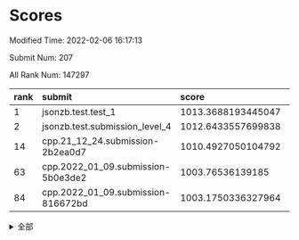 # Scores

Modified Time: 2022-02-06 16:17:13

Submit Num: 207

All Rank Num: 147297

| rank |               submit               |       score        |       sigma        | pk_num |
| :--- | :--------------------------------- | :----------------- | :----------------- | :----- |
| 1    | jsonzb.test.test_1                 | 1013.3688193445047 | 0.8058118209814957 | 2851   |
| 2    | jsonzb.test.submission_level_4     | 1012.6433557699838 | 0.7774902143586188 | 2850   |
| 14   | cpp.21_12_24.submission-2b2ea0d7   | 1010.4927050104792 | 0.7457214242459582 | 2851   |
| 63   | cpp.2022_01_09.submission-5b0e3de2 | 1003.76536139185   | 0.7191715285124745 | 2842   |
| 84   | cpp.2022_01_09.submission-816672bd | 1003.1750336327964 | 0.7003361364847205 | 2845   |


<details>
<summary>全部</summary>

| rank |                 submit                 |       score        |       sigma        | pk_num |
| :--- | :------------------------------------- | :----------------- | :----------------- | :----- |
| 1    | jsonzb.test.test_1                     | 1013.3688193445047 | 0.8058118209814957 | 2851   |
| 2    | jsonzb.test.submission_level_4         | 1012.6433557699838 | 0.7774902143586188 | 2850   |
| 3    | gobigger.level_3.submission_level_3_8  | 1011.5556650189296 | 0.7733693027641245 | 2843   |
| 4    | gobigger.level_3.submission_level_3_13 | 1011.2733754030959 | 0.767930246966394  | 2844   |
| 5    | gobigger.level_3.submission_level_3_45 | 1011.2733716263031 | 0.7823959144627551 | 2841   |
| 6    | gobigger.level_3.submission_level_3_5  | 1011.1719152958402 | 0.7891502074064711 | 2845   |
| 7    | gobigger.level_3.submission_level_3_35 | 1011.1530763468185 | 0.7628054299007453 | 2847   |
| 8    | gobigger.level_3.submission_level_3_2  | 1010.9354540371274 | 0.7454424172303216 | 2847   |
| 9    | gobigger.level_3.submission_level_3_25 | 1010.8672833587644 | 0.7650034625892655 | 2848   |
| 10   | gobigger.level_3.submission_level_3_43 | 1010.8333276388036 | 0.7848325434356248 | 2848   |
| 11   | gobigger.level_3.submission_level_3_6  | 1010.8140889598282 | 0.7517621036914058 | 2844   |
| 12   | gobigger.level_3.submission_level_3_30 | 1010.6708494942185 | 0.7893809678849756 | 2851   |
| 13   | gobigger.level_3.submission_level_3_38 | 1010.5884405815679 | 0.7609728333895978 | 2846   |
| 14   | cpp.21_12_24.submission-2b2ea0d7       | 1010.4927050104792 | 0.7457214242459582 | 2851   |
| 15   | gobigger.level_3.submission_level_3_36 | 1010.4524178274085 | 0.7948497856233027 | 2852   |
| 16   | gobigger.level_3.submission_level_3_21 | 1010.3550326500557 | 0.7770952245741035 | 2850   |
| 17   | gobigger.level_3.submission_level_3_3  | 1010.3200727498852 | 0.761276042647958  | 2845   |
| 18   | gobigger.level_3.submission_level_3_12 | 1010.3174706206061 | 0.7608201927028275 | 2838   |
| 19   | gobigger.level_3.submission_level_3_37 | 1010.3131553613109 | 0.7596029141743812 | 2852   |
| 20   | gobigger.level_3.submission_level_3_19 | 1010.3120297173049 | 0.7630813482448326 | 2850   |
| 21   | gobigger.level_3.submission_level_3_44 | 1010.2212771474083 | 0.7447479347411913 | 2846   |
| 22   | gobigger.level_3.submission_level_3_22 | 1010.2119250188758 | 0.7510124653085927 | 2847   |
| 23   | gobigger.level_3.submission_level_3_46 | 1010.1941028345404 | 0.7673420943264327 | 2845   |
| 24   | gobigger.level_3.submission_level_3_33 | 1010.1057361873521 | 0.7567209989376346 | 2845   |
| 25   | gobigger.level_3.submission_level_3_7  | 1010.012990577343  | 0.759691208597545  | 2850   |
| 26   | gobigger.level_3.submission_level_3_40 | 1009.945544427913  | 0.7649928697067825 | 2846   |
| 27   | gobigger.level_3.submission_level_3_49 | 1009.8647876764414 | 0.7596412974006015 | 2841   |
| 28   | gobigger.level_3.submission_level_3_23 | 1009.834208242089  | 0.7662973464037449 | 2846   |
| 29   | gobigger.level_3.submission_level_3_29 | 1009.8190834954104 | 0.7678169279210325 | 2844   |
| 30   | gobigger.level_3.submission_level_3_11 | 1009.7777520001752 | 0.7502279694552945 | 2840   |
| 31   | gobigger.level_3.submission_level_3_48 | 1009.7524509997642 | 0.7739916214254366 | 2844   |
| 32   | gobigger.level_3.submission_level_3_0  | 1009.7138124373602 | 0.7692282180384654 | 2843   |
| 33   | gobigger.level_3.submission_level_3_17 | 1009.7117151236748 | 0.7606482604220123 | 2849   |
| 34   | gobigger.level_3.submission_level_3_39 | 1009.6528558024006 | 0.7424855205962491 | 2842   |
| 35   | gobigger.level_3.submission_level_3_16 | 1009.6060194511929 | 0.739796571955033  | 2845   |
| 36   | gobigger.level_3.submission_level_3_1  | 1009.5293545909806 | 0.7434780604516071 | 2840   |
| 37   | gobigger.level_3.submission_level_3_47 | 1009.4492334918766 | 0.7629634586856775 | 2845   |
| 38   | gobigger.level_3.submission_level_3_32 | 1009.3913741939203 | 0.7596444119896704 | 2844   |
| 39   | gobigger.level_3.submission_level_3_42 | 1009.3599613785286 | 0.77483367902791   | 2842   |
| 40   | gobigger.level_3.submission_level_3_41 | 1009.275365861037  | 0.7453243943324679 | 2847   |
| 41   | gobigger.level_3.submission_level_3_34 | 1009.2560968729739 | 0.7463012733467834 | 2846   |
| 42   | gobigger.level_3.submission_level_3_27 | 1009.2522289547074 | 0.7457688253519269 | 2847   |
| 43   | gobigger.level_3.submission_level_3_15 | 1009.2158350545667 | 0.7462654033709274 | 2843   |
| 44   | gobigger.level_3.submission_level_3_24 | 1009.2107493381392 | 0.7572367899102733 | 2848   |
| 45   | gobigger.level_3.submission_level_3_4  | 1009.1494712205472 | 0.7434194939279982 | 2850   |
| 46   | gobigger.level_3.submission_level_3_28 | 1009.0968300681421 | 0.7598895303578823 | 2845   |
| 47   | gobigger.level_3.submission_level_3_26 | 1009.0821847909647 | 0.7309523251925143 | 2848   |
| 48   | gobigger.level_3.submission_level_3_31 | 1009.0759843296601 | 0.7566790137095503 | 2850   |
| 49   | gobigger.level_3.submission_level_3_9  | 1008.9411848865084 | 0.7377948090592485 | 2850   |
| 50   | gobigger.level_3.submission_level_3_10 | 1008.8524196800647 | 0.7363263364511154 | 2845   |
| 51   | gobigger.level_3.submission_level_3_18 | 1008.8433593410833 | 0.7437401704914265 | 2845   |
| 52   | gobigger.level_3.submission_level_3_14 | 1008.1999108188061 | 0.754685096095196  | 2848   |
| 53   | gobigger.level_3.submission_level_3_20 | 1008.0641265747117 | 0.7629848981265296 | 2842   |
| 54   | gobigger.level_1.submission_level_1_11 | 1005.4743308468308 | 0.7312227547635147 | 2842   |
| 55   | gobigger.level_1.submission_level_1_34 | 1004.4571374241144 | 0.7225297076773021 | 2843   |
| 56   | gobigger.level_1.submission_level_1_39 | 1004.2216815094722 | 0.7234940149459158 | 2843   |
| 57   | gobigger.level_1.submission_level_1_9  | 1004.1470131621712 | 0.7044058408093975 | 2847   |
| 58   | gobigger.level_1.submission_level_1_43 | 1004.0291412787241 | 0.7284359350627545 | 2847   |
| 59   | gobigger.level_1.submission_level_1_29 | 1004.022767185343  | 0.7184920625831769 | 2848   |
| 60   | gobigger.level_1.submission_level_1_22 | 1003.9906160480468 | 0.7322268090135126 | 2840   |
| 61   | gobigger.level_1.submission_level_1_15 | 1003.969087779865  | 0.7156765719731665 | 2851   |
| 62   | gobigger.level_1.submission_level_1_21 | 1003.9011735431656 | 0.7228865308026519 | 2848   |
| 63   | cpp.2022_01_09.submission-5b0e3de2     | 1003.76536139185   | 0.7191715285124745 | 2842   |
| 64   | gobigger.level_1.submission_level_1_28 | 1003.7398955006627 | 0.7118795496566538 | 2851   |
| 65   | gobigger.level_1.submission_level_1_17 | 1003.6876544984972 | 0.716042563753206  | 2843   |
| 66   | gobigger.level_1.submission_level_1_6  | 1003.6743162171944 | 0.7267078078991341 | 2843   |
| 67   | gobigger.level_1.submission_level_1_1  | 1003.6425593335439 | 0.7276487971183979 | 2852   |
| 68   | gobigger.level_1.submission_level_1_10 | 1003.6200037014594 | 0.7139070591734135 | 2847   |
| 69   | gobigger.level_1.submission_level_1_33 | 1003.6021534669828 | 0.7256663865193865 | 2845   |
| 70   | gobigger.level_1.submission_level_1_26 | 1003.5787220029682 | 0.7186983572743024 | 2844   |
| 71   | gobigger.level_1.submission_level_1_5  | 1003.5630967413439 | 0.7157447964400566 | 2846   |
| 72   | gobigger.level_1.submission_level_1_44 | 1003.509267738125  | 0.7181617140028623 | 2848   |
| 73   | gobigger.level_1.submission_level_1_41 | 1003.4834162513816 | 0.7247599353426943 | 2845   |
| 74   | gobigger.level_1.submission_level_1_31 | 1003.4709608660944 | 0.7246014013077356 | 2845   |
| 75   | gobigger.level_1.submission_level_1_46 | 1003.4514550600508 | 0.7170913643847969 | 2848   |
| 76   | gobigger.level_1.submission_level_1_25 | 1003.43617453353   | 0.7173846489493337 | 2845   |
| 77   | gobigger.level_1.submission_level_1_42 | 1003.4187891439053 | 0.7122627320584786 | 2845   |
| 78   | gobigger.level_1.submission_level_1_23 | 1003.4165855847098 | 0.7120681480923534 | 2846   |
| 79   | gobigger.level_1.submission_level_1_24 | 1003.3957495954535 | 0.7181432437215535 | 2848   |
| 80   | gobigger.level_1.submission_level_1_0  | 1003.3783809197263 | 0.707482020187283  | 2848   |
| 81   | gobigger.level_1.submission_level_1_12 | 1003.2595494163513 | 0.7201839386376155 | 2847   |
| 82   | gobigger.level_1.submission_level_1_19 | 1003.2446468610372 | 0.7247453263097731 | 2844   |
| 83   | gobigger.level_1.submission_level_1_18 | 1003.1885175998349 | 0.7157151667079007 | 2848   |
| 84   | cpp.2022_01_09.submission-816672bd     | 1003.1750336327964 | 0.7003361364847205 | 2845   |
| 85   | gobigger.level_1.submission_level_1_7  | 1003.1518459965805 | 0.715619645818849  | 2847   |
| 86   | gobigger.level_1.submission_level_1_3  | 1003.0897600389692 | 0.713121680574828  | 2845   |
| 87   | gobigger.level_1.submission_level_1_40 | 1003.0153873665427 | 0.7174957825830474 | 2847   |
| 88   | gobigger.level_1.submission_level_1_14 | 1002.9997123607005 | 0.7117445016356306 | 2843   |
| 89   | gobigger.level_1.submission_level_1_47 | 1002.9632775783597 | 0.7184164033279401 | 2847   |
| 90   | gobigger.level_1.submission_level_1_16 | 1002.9581574141624 | 0.7106103434421218 | 2844   |
| 91   | gobigger.level_1.submission_level_1_49 | 1002.9447416868076 | 0.7089868317521445 | 2846   |
| 92   | gobigger.level_1.submission_level_1_2  | 1002.9367662316146 | 0.7092592748906913 | 2847   |
| 93   | gobigger.level_1.submission_level_1_35 | 1002.8201442266736 | 0.710099158849493  | 2840   |
| 94   | gobigger.level_1.submission_level_1_8  | 1002.7585195048282 | 0.7079801957084373 | 2842   |
| 95   | gobigger.level_1.submission_level_1_27 | 1002.5718710259113 | 0.7173922057482466 | 2845   |
| 96   | gobigger.level_1.submission_level_1_38 | 1002.5043151985026 | 0.7098322765495538 | 2842   |
| 97   | gobigger.level_1.submission_level_1_32 | 1002.4890425918742 | 0.7066696798149907 | 2849   |
| 98   | gobigger.level_1.submission_level_1_36 | 1002.423275228973  | 0.7171153371379304 | 2845   |
| 99   | gobigger.level_1.submission_level_1_4  | 1002.3442670893985 | 0.7059321391200993 | 2850   |
| 100  | gobigger.level_1.submission_level_1_48 | 1002.3417054530938 | 0.6988939074621607 | 2850   |
| 101  | gobigger.level_1.submission_level_1_13 | 1002.3056013208652 | 0.713239731913237  | 2846   |
| 102  | gobigger.level_1.submission_level_1_20 | 1002.0832732524716 | 0.7144289036688295 | 2847   |
| 103  | gobigger.level_1.submission_level_1_45 | 1001.7608927380642 | 0.7091306052979875 | 2842   |
| 104  | gobigger.level_1.submission_level_1_37 | 1001.6910982455423 | 0.70792237960317   | 2850   |
| 105  | gobigger.level_1.submission_level_1_30 | 1001.6456897564672 | 0.7065164706176926 | 2849   |
| 106  | gobigger.random.submission_random_32   | 997.3773304457058  | 0.7117759320800631 | 2851   |
| 107  | gobigger.random.submission_random_13   | 997.2298429332931  | 0.7051613320114747 | 2844   |
| 108  | gobigger.random.submission_random_48   | 997.1949504420274  | 0.6973811977820811 | 2849   |
| 109  | gobigger.random.submission_random_46   | 997.1425200681068  | 0.7114336954237089 | 2851   |
| 110  | gobigger.random.submission_random_25   | 997.0035110344814  | 0.6958824747454698 | 2851   |
| 111  | gobigger.random.submission_random_24   | 996.9381272606676  | 0.7106888859756655 | 2847   |
| 112  | gobigger.random.submission_random_23   | 996.8186627295426  | 0.7239123968041569 | 2845   |
| 113  | gobigger.random.submission_random_21   | 996.6885305444446  | 0.7087539903428368 | 2845   |
| 114  | gobigger.random.submission_random_9    | 996.646405642916   | 0.7251885226362732 | 2846   |
| 115  | gobigger.random.submission_random_28   | 996.6371927992695  | 0.7072435487009413 | 2846   |
| 116  | gobigger.random.submission_random_3    | 996.6339666822247  | 0.7112882200500749 | 2844   |
| 117  | gobigger.random.submission_random_41   | 996.5945322597322  | 0.7030799419800984 | 2848   |
| 118  | gobigger.random.submission_random_38   | 996.548783026892   | 0.7124459497574005 | 2847   |
| 119  | gobigger.random.submission_random_7    | 996.4861052561007  | 0.7072877879398708 | 2847   |
| 120  | gobigger.random.submission_random_40   | 996.4306873686054  | 0.7049176726646683 | 2842   |
| 121  | gobigger.random.submission_random_44   | 996.4206307617836  | 0.7039001240345039 | 2848   |
| 122  | gobigger.random.submission_random_0    | 996.3556190793201  | 0.6965858428409647 | 2845   |
| 123  | gobigger.random.submission_random_42   | 996.3446735027009  | 0.7052646233760436 | 2850   |
| 124  | gobigger.random.submission_random_47   | 996.251741357696   | 0.7053036135183122 | 2849   |
| 125  | gobigger.random.submission_random_19   | 996.2408771277157  | 0.7038206489958359 | 2850   |
| 126  | gobigger.random.submission_random_10   | 996.0525232889512  | 0.7222762182141017 | 2843   |
| 127  | gobigger.random.submission_random_2    | 996.0400724198818  | 0.7011628721480441 | 2846   |
| 128  | gobigger.random.submission_random_37   | 996.0303864885941  | 0.7256915342025662 | 2847   |
| 129  | gobigger.random.submission_random_17   | 995.973578893504   | 0.715630067853982  | 2844   |
| 130  | gobigger.random.submission_random_20   | 995.8800066070454  | 0.7050026209108955 | 2846   |
| 131  | gobigger.random.submission_random_45   | 995.8705479155703  | 0.7110058682465126 | 2841   |
| 132  | gobigger.random.submission_random_26   | 995.8689479822343  | 0.7090376680026752 | 2849   |
| 133  | gobigger.random.submission_random_8    | 995.8634708045872  | 0.7086936781032847 | 2846   |
| 134  | gobigger.random.submission_random_22   | 995.794513804322   | 0.7079923790821135 | 2848   |
| 135  | gobigger.random.submission_random_5    | 995.6785284880333  | 0.7092203855783983 | 2848   |
| 136  | gobigger.random.submission_random_16   | 995.6780400922665  | 0.710316080229261  | 2847   |
| 137  | gobigger.random.submission_random_27   | 995.520577222611   | 0.721033873807218  | 2848   |
| 138  | gobigger.random.submission_random_35   | 995.5044380613028  | 0.7116919257739335 | 2844   |
| 139  | gobigger.random.submission_random_31   | 995.4840002730621  | 0.7240448379651325 | 2849   |
| 140  | gobigger.random.submission_random_39   | 995.4701791576773  | 0.7059667219768327 | 2848   |
| 141  | gobigger.random.submission_random_6    | 995.4641315470095  | 0.7017944949831785 | 2849   |
| 142  | gobigger.random.submission_random_30   | 995.3669446800615  | 0.7157229436507956 | 2840   |
| 143  | gobigger.random.submission_random_15   | 995.2852904594037  | 0.7202197018077046 | 2847   |
| 144  | gobigger.random.submission_random_18   | 995.2808885859238  | 0.7040583588288125 | 2850   |
| 145  | gobigger.random.submission_random_4    | 995.2022602567579  | 0.7101437814365867 | 2846   |
| 146  | gobigger.random.submission_random_29   | 995.1456873657968  | 0.7138253216881341 | 2846   |
| 147  | gobigger.random.submission_random_11   | 995.1443458161721  | 0.7285357942885116 | 2850   |
| 148  | gobigger.random.submission_random_33   | 994.9659269316774  | 0.7093483343453879 | 2844   |
| 149  | gobigger.random.submission_random_49   | 994.9336670223564  | 0.7127985364743885 | 2846   |
| 150  | gobigger.random.submission_random_12   | 994.916816364941   | 0.720477733145484  | 2850   |
| 151  | gobigger.random.submission_random_36   | 994.9097545944984  | 0.7266262395059173 | 2845   |
| 152  | gobigger.random.submission_random_43   | 994.8873179428219  | 0.717107935438335  | 2848   |
| 153  | gobigger.random.submission_random_14   | 994.8297089077558  | 0.7193438493908371 | 2846   |
| 154  | gobigger.random.submission_random_1    | 994.6342410225828  | 0.7257097559083509 | 2849   |
| 155  | gobigger.level_2.submission_level_2_19 | 994.6215390431092  | 0.7342077634367685 | 2851   |
| 156  | gobigger.level_2.submission_level_2_16 | 994.481949889634   | 0.7295045578292478 | 2846   |
| 157  | gobigger.random.submission_random_34   | 994.1031158145453  | 0.7252350939675959 | 2844   |
| 158  | gobigger.level_2.submission_level_2_12 | 993.8281957328564  | 0.7315534715110543 | 2847   |
| 159  | gobigger.level_2.submission_level_2_13 | 993.8214940250924  | 0.7340347072826865 | 2847   |
| 160  | gobigger.level_2.submission_level_2_48 | 993.5686977076813  | 0.7348877228086125 | 2848   |
| 161  | gobigger.level_2.submission_level_2_23 | 993.4304799685752  | 0.7193549025952384 | 2846   |
| 162  | gobigger.level_2.submission_level_2_47 | 993.2948649681578  | 0.7377959583955584 | 2842   |
| 163  | gobigger.level_2.submission_level_2_30 | 993.2219393293828  | 0.7400824749439548 | 2848   |
| 164  | gobigger.level_2.submission_level_2_24 | 993.1370141637051  | 0.7310861860072082 | 2851   |
| 165  | gobigger.level_2.submission_level_2_7  | 993.0180114656712  | 0.7285602236677818 | 2851   |
| 166  | gobigger.level_2.submission_level_2_4  | 992.9593813274056  | 0.7406805872013548 | 2842   |
| 167  | gobigger.level_2.submission_level_2_1  | 992.9009932549437  | 0.747008048121229  | 2847   |
| 168  | gobigger.level_2.submission_level_2_28 | 992.7583159415217  | 0.7332090754963045 | 2845   |
| 169  | gobigger.level_2.submission_level_2_36 | 992.7160450461972  | 0.7487915352090001 | 2843   |
| 170  | gobigger.level_2.submission_level_2_45 | 992.7117727972773  | 0.7335442927779481 | 2842   |
| 171  | gobigger.level_2.submission_level_2_37 | 992.6962446500378  | 0.7408695097060183 | 2848   |
| 172  | gobigger.level_2.submission_level_2_15 | 992.6392176426986  | 0.7469703167557146 | 2845   |
| 173  | gobigger.level_2.submission_level_2_26 | 992.3813763649447  | 0.7328080276448777 | 2844   |
| 174  | gobigger.level_2.submission_level_2_31 | 992.351912446648   | 0.7464182558109034 | 2845   |
| 175  | gobigger.level_2.submission_level_2_49 | 992.3068173659057  | 0.7401522956016238 | 2849   |
| 176  | gobigger.level_2.submission_level_2_38 | 992.2531979049714  | 0.7431575096730276 | 2848   |
| 177  | gobigger.level_2.submission_level_2_18 | 992.2408922958728  | 0.7319078375002548 | 2842   |
| 178  | gobigger.level_2.submission_level_2_20 | 992.2171750558915  | 0.754561128983901  | 2847   |
| 179  | gobigger.level_2.submission_level_2_34 | 992.2132153107675  | 0.7527828365306243 | 2843   |
| 180  | gobigger.level_2.submission_level_2_22 | 992.1783502941223  | 0.7347690200019696 | 2845   |
| 181  | gobigger.level_2.submission_level_2_11 | 992.1345183474625  | 0.7663398489974598 | 2850   |
| 182  | gobigger.level_2.submission_level_2_17 | 992.1309671371573  | 0.7410288918755679 | 2847   |
| 183  | gobigger.level_2.submission_level_2_29 | 992.0366174266572  | 0.7383322409501014 | 2847   |
| 184  | gobigger.level_2.submission_level_2_39 | 992.0060489063939  | 0.7671673542863401 | 2852   |
| 185  | gobigger.level_2.submission_level_2_9  | 991.9021474861395  | 0.7355328954820112 | 2845   |
| 186  | gobigger.level_2.submission_level_2_42 | 991.877650011173   | 0.7399034158233844 | 2846   |
| 187  | gobigger.level_2.submission_level_2_44 | 991.8077759176617  | 0.7400162817446478 | 2851   |
| 188  | gobigger.level_2.submission_level_2_10 | 991.7687206383985  | 0.7591849279877205 | 2848   |
| 189  | gobigger.level_2.submission_level_2_25 | 991.7152280085523  | 0.7657285663462022 | 2842   |
| 190  | gobigger.level_2.submission_level_2_46 | 991.6731039983391  | 0.756974730604455  | 2848   |
| 191  | gobigger.level_2.submission_level_2_21 | 991.5675089814739  | 0.7616193417383728 | 2852   |
| 192  | gobigger.level_2.submission_level_2_41 | 991.5267228491732  | 0.7464055228980736 | 2846   |
| 193  | gobigger.level_2.submission_level_2_8  | 991.4952234058862  | 0.7749672151629025 | 2841   |
| 194  | gobigger.level_2.submission_level_2_0  | 991.4714722712288  | 0.7409313347005958 | 2837   |
| 195  | gobigger.level_2.submission_level_2_32 | 991.4131162730346  | 0.747842158458216  | 2849   |
| 196  | gobigger.level_2.submission_level_2_35 | 991.3890513273233  | 0.7379772785928983 | 2847   |
| 197  | gobigger.level_2.submission_level_2_2  | 991.3623253334213  | 0.7393509180431178 | 2845   |
| 198  | gobigger.level_2.submission_level_2_33 | 991.2679622473121  | 0.7350390859615709 | 2848   |
| 199  | gobigger.level_2.submission_level_2_14 | 991.2568383255324  | 0.7626230376406679 | 2848   |
| 200  | gobigger.level_2.submission_level_2_43 | 991.043096690256   | 0.7656498535555889 | 2851   |
| 201  | gobigger.level_2.submission_level_2_6  | 991.0248540164025  | 0.7468116356720093 | 2848   |
| 202  | gobigger.level_2.submission_level_2_27 | 990.9906416150604  | 0.7485048743687881 | 2850   |
| 203  | gobigger.level_2.submission_level_2_40 | 990.8244231058786  | 0.7565327421016353 | 2846   |
| 204  | gobigger.level_2.submission_level_2_5  | 990.6332955324486  | 0.7698409731700727 | 2844   |
| 205  | gobigger.level_2.submission_level_2_3  | 990.4702536239381  | 0.7711099715233412 | 2848   |
| 206  | gobigger.none.submission_none_0        | 975.3324942880186  | 1.430993912089319  | 2847   |
| 207  | gobigger.none.submission_none_1        | 974.6353406918614  | 1.6086524761922198 | 2849   |

</details>
